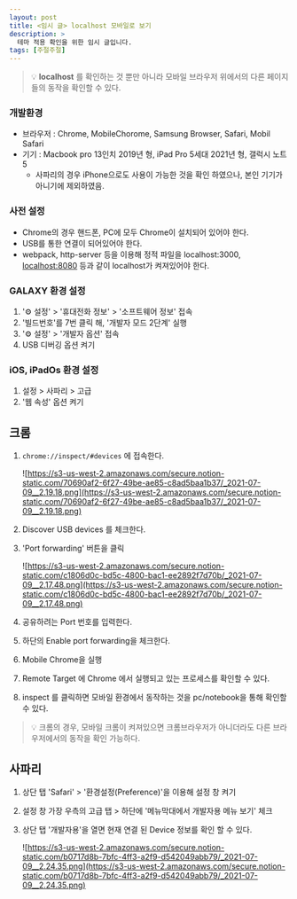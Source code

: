 ```yaml
---
layout: post
title: <임시 글> localhost 모바일로 보기
description: >
  테마 적용 확인을 위한 임시 글입니다.
tags: [주절주절]
---
```


> 💡 **localhost** 를 확인하는 것 뿐만 아니라 모바일 브라우저 위에서의 다른 페이지들의 동작을 확인할 수 있다.

### 개발환경

- 브라우저 : Chrome, MobileChorome, Samsung Browser, Safari, Mobil Safari
- 기기 : Macbook pro 13인치 2019년 형, iPad Pro 5세대 2021년 형, 갤럭시 노트 5
  - 사파리의 경우 iPhone으로도 사용이 가능한 것을 확인 하였으나, 본인 기기가 아니기에 제외하였음.

### 사전 설정

- Chrome의 경우 핸드폰, PC에 모두 Chrome이 설치되어 있어야 한다.
- USB를 통한 연결이 되어있어야 한다.
- webpack, http-server 등을 이용해 정적 파일을 localhost:3000, [localhost:8080](http://localhost:8080) 등과 같이 localhost가 켜져있어야 한다.

### GALAXY 환경 설정

1. '⚙️ 설정' > '휴대전화 정보' > '소프트웨어 정보' 접속
2. '빌드번호'를 7번 클릭 해, '개발자 모드 2단계' 실행
3. '⚙️ 설정' > '개발자 옵션' 접속
4. USB 디버깅 옵션 켜기

### iOS, iPadOs 환경 설정

1. 설정 > 사파리 > 고급
2. '웹 속성' 옵션 켜기

## 크롬

1. `chrome://inspect/#devices` 에 접속한다.

   ![https://s3-us-west-2.amazonaws.com/secure.notion-static.com/70690af2-6f27-49be-ae85-c8ad5baa1b37/_2021-07-09__2.19.18.png](https://s3-us-west-2.amazonaws.com/secure.notion-static.com/70690af2-6f27-49be-ae85-c8ad5baa1b37/_2021-07-09__2.19.18.png)

2. Discover USB devices 를 체크한다.
3. 'Port forwarding' 버튼을 클릭

   ![https://s3-us-west-2.amazonaws.com/secure.notion-static.com/c1806d0c-bd5c-4800-bac1-ee2892f7d70b/_2021-07-09__2.17.48.png](https://s3-us-west-2.amazonaws.com/secure.notion-static.com/c1806d0c-bd5c-4800-bac1-ee2892f7d70b/_2021-07-09__2.17.48.png)

4. 공유하려는 Port 번호를 입력한다.
5. 하단의 Enable port forwarding을 체크한다.
6. Mobile Chrome을 실행
7. Remote Target 에 Chrome 에서 실행되고 있는 프로세스를 확인할 수 있다.
8. inspect 를 클릭하면 모바일 환경에서 동작하는 것을 pc/notebook을 통해 확인할 수 있다.

> 💡 크롬의 경우, 모바일 크롬이 켜져있으면 크롬브라우저가 아니더라도 다른 브라우저에서의 동작을 확인 가능하다.

## 사파리

1. 상단 탭 'Safari' > '환경설정(Preference)'을 이용해 설정 창 켜기
2. 설정 창 가장 우측의 고급 탭 > 하단에 '메뉴막대에서 개발자용 메뉴 보기' 체크
3. 상단 탭 '개발자용'을 열면 현재 연결 된 Device 정보를 확인 할 수 있다.

   ![https://s3-us-west-2.amazonaws.com/secure.notion-static.com/b0717d8b-7bfc-4ff3-a2f9-d542049abb79/_2021-07-09__2.24.35.png](https://s3-us-west-2.amazonaws.com/secure.notion-static.com/b0717d8b-7bfc-4ff3-a2f9-d542049abb79/_2021-07-09__2.24.35.png)
